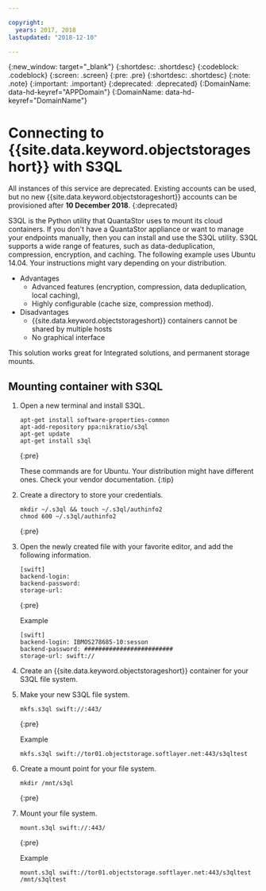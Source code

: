 ```yaml
---

copyright:
  years: 2017, 2018
lastupdated: "2018-12-10"

---
```

{:new_window: target="_blank"}
{:shortdesc: .shortdesc}
{:codeblock: .codeblock}
{:screen: .screen}
{:pre: .pre}
{:shortdesc: .shortdesc}
{:note: .note}
{:important: .important}
{:deprecated: .deprecated}
{:DomainName: data-hd-keyref="APPDomain"}
{:DomainName: data-hd-keyref="DomainName"}

# Connecting to {{site.data.keyword.objectstorageshort}} with S3QL

All instances of this service are deprecated. Existing accounts can be used, but no new {{site.data.keyword.objectstorageshort}} accounts can be provisioned after **10 December 2018**. 
{:deprecated}

S3QL is the Python utility that QuantaStor uses to mount its cloud containers. If you don't have a QuantaStor appliance or want to manage your endpoints manually, then you can install and use the S3QL utility. S3QL supports a wide range of features, such as data-deduplication, compression, encryption, and caching. The following example uses Ubuntu 14.04. Your instructions might vary depending on your distribution.

- Advantages
  - Advanced features (encryption, compression, data deduplication, local caching),
  - Highly configurable (cache size, compression method).
- Disadvantages
  - {{site.data.keyword.objectstorageshort}} containers cannot be shared by multiple hosts
  - No graphical interface

This solution works great for Integrated solutions, and permanent storage mounts.

## Mounting container with S3QL

1. Open a new terminal and install S3QL.<br/>
   ```
   apt-get install software-properties-common
   apt-add-repository ppa:nikratio/s3ql
   apt-get update
   apt-get install s3ql
   ```
   {:pre}

   These commands are for Ubuntu. Your distribution might have different ones. Check your vendor documentation.
   {:tip}

2. Create a directory to store your credentials.<br/>
   ```
   mkdir ~/.s3ql && touch ~/.s3ql/authinfo2
   chmod 600 ~/.s3ql/authinfo2
   ```
   {:pre}

3. Open the newly created file with your favorite editor, and add the following information.
   ```
   [swift]
   backend-login:
   backend-password:
   storage-url:
   ```
   {:pre}


   Example
   ```
   [swift]
   backend-login: IBMOS278685-10:sesson
   backend-password: #########################
   storage-url: swift://
   ```

4. Create an {{site.data.keyword.objectstorageshort}} container for your S3QL file system.
5. Make your new S3QL file system. <br/>
   ```
   mkfs.s3ql swift://:443/
   ```
   {:pre}

   Example
   ```
   mkfs.s3ql swift://tor01.objectstorage.softlayer.net:443/s3qltest
   ```

6. Create a mount point for your file system.<br/>
   ```
   mkdir /mnt/s3ql
   ```
   {:pre}


7. Mount your file system.<br/>
   ```
   mount.s3ql swift://:443/
   ```
   {:pre}

   Example
   ```
   mount.s3ql swift://tor01.objectstorage.softlayer.net:443/s3qltest /mnt/s3qltest
   ```
